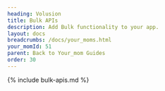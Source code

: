 ```yaml
---
heading: Volusion
title: Bulk APIs
description: Add Bulk functionality to your app.
layout: docs
breadcrumbs: /docs/your_moms.html
your_momId: 51
parent: Back to Your_mom Guides
order: 30
---
```


{% include bulk-apis.md %}
